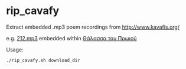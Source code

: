 # rip_cavafy

Extract embedded .mp3 poem recordings from http://www.kavafis.org/

e.g. [212.mp3](http://www.kavafis.org/lections/readings/212.mp3) embedded 
within [Θάλασσα του Πρωιού](http://www.kavafis.org/lections/content.asp?id=15)

Usage:
```shell
./rip_cavafy.sh download_dir
```
